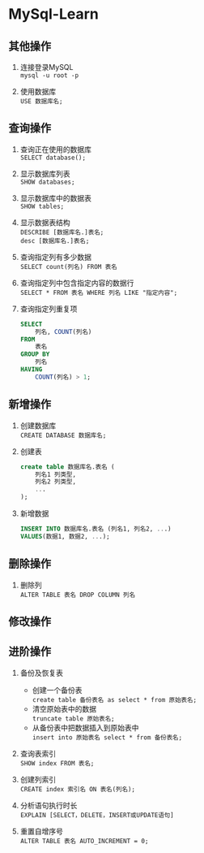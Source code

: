 # MySql-Learn

## 其他操作

1. 连接登录MySQL  
`mysql -u root -p`

2. 使用数据库  
`USE 数据库名;`

## 查询操作

1. 查询正在使用的数据库  
`SELECT database();`

2. 显示数据库列表  
`SHOW databases;`

3. 显示数据库中的数据表  
`SHOW tables;`

4. 显示数据表结构  
`DESCRIBE [数据库名.]表名;`  
`desc [数据库名.]表名;`

5. 查询指定列有多少数据  
`SELECT count(列名) FROM 表名`

6. 查询指定列中包含指定内容的数据行  
`SELECT * FROM 表名 WHERE 列名 LIKE "指定内容";`

7. 查询指定列重复项

    ```sql
    SELECT
        列名, COUNT(列名)
    FROM
        表名
    GROUP BY
        列名
    HAVING
        COUNT(列名) > 1;
    ```

## 新增操作

1. 创建数据库  
`CREATE DATABASE 数据库名;`

2. 创建表  

    ```sql
    create table 数据库名.表名 (
        列名1 列类型,
        列名2 列类型,
        ...
    );
    ```

3. 新增数据  

    ```sql
    INSERT INTO 数据库名.表名 (列名1, 列名2, ...)
    VALUES(数据1, 数据2, ...);
    ```

## 删除操作

1. 删除列  
`ALTER TABLE 表名 DROP COLUMN 列名`

## 修改操作

## 进阶操作

1. 备份及恢复表  
    - 创建一个备份表  
    `create table 备份表名 as select * from 原始表名;`
    - 清空原始表中的数据  
    `truncate table 原始表名;`
    - 从备份表中把数据插入到原始表中  
    `insert into 原始表名 select * from 备份表名;`

2. 查询表索引  
`SHOW index FROM 表名;`

3. 创建列索引  
`CREATE index 索引名 ON 表名(列名);`

4. 分析语句执行时长  
`EXPLAIN [SELECT，DELETE，INSERT或UPDATE语句]`

5. 重置自增序号  
`ALTER TABLE 表名 AUTO_INCREMENT = 0;`
